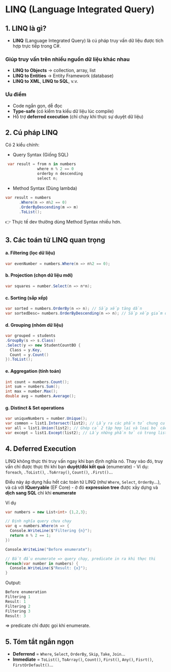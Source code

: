 # LINQ (Language Integrated Query)

## 1. LINQ là gì?

- **LINQ** (Language Integrated Query) là cú pháp truy vấn dữ liệu được tích hợp trực tiếp trong C#.

### Giúp truy vấn trên nhiều nguồn dữ liệu khác nhau

- **LINQ to Objects** → collection, array, list
- **LINQ to Entities** → Entity Framework (database)
- **LINQ to XML**, **LINQ to SQL**, v.v.

### Ưu điểm

- Code ngắn gọn, dễ đọc
- **Type-safe** (có kiểm tra kiểu dữ liệu lúc compile)
- Hỗ trợ **deferred execution** (chỉ chạy khi thực sự duyệt dữ liệu)

## 2. Cú pháp LINQ

Có 2 kiểu chính:

- Query Syntax (Giống SQL)

```csharp
 var result = from n in numbers
              where n % 2 == 0
              orderby n descending
              select n;
```

- Method Syntax (Dùng lambda)

```csharp
var result = numbers
      .Where(n => n%2 == 0)
      .OrderByDescending(m => m)
      .ToList();
```

👉 Thực tế dev thường dùng Method Syntax nhiều hơn.

## 3. Các toán tử LINQ quan trọng

#### a. Filtering (lọc dữ liệu)

```csharp
var evenNumber = numbers.Where(n => n%2 == 0);
```

#### b. Projection (chọn dữ liệu mới)

```csharp
var squares = number.Select(n => n*n);
```

#### c. Sorting (sắp xếp)

```csharp
var sorted = numbers.OrderBy(n => n); // Sắp xếp tăng dần
var sortedDesc= numbers.OrderByDescending(n => n); // Sắp xếp giảm dần
```

#### d. Grouping (nhóm dữ liệu)

```csharp
var grouped = students
.GroupBy(s => s.Class)
.Select(y => new StudentCountBO {
  Class = y.Key,
  Count = y.Count()
}).ToList();
```

#### e. Aggregation (tính toán)

```csharp
int count = numbers.Count();
int sum = numbers.Sum();
int max = number.Max();
double avg = numbers.Average();
```

#### g. Distinct & Set operations

```csharp
var uniqueNumbers = number.Unique();
var common = list1.Intersect(list2); // Lấy ra các phần tử chung của 2 list (Giao của 2 tập hợp).
var all = list1.Union(list2); // Ghép cả 2 tập hợp lại và loại bỏ các phần tử trùng (Hợp của 2 tập hợp).
var except = list1.Except(list2); // Lấy những phần tử có trong list1 mà không có trong list2 (Hiệu của 2 tập hợp).
```

## 4. Deferred Execution

LINQ không thực thi truy vấn ngay khi bạn định nghĩa nó. Thay vào đó, truy vấn chỉ được thực thi khi bạn **duyệt/đòi kết quả** (enumerate) - Ví dụ: `foreach`, `.ToList()`, `.ToArray()`, `Count()`, `.First()`...

Điều này áp dụng hầu hết các toán tử LINQ (như `Where`, `Select`, `OrderBy`...), và cả với **IQueryable** (EF Core) - ở đó **expression tree** được xây dựng và **dịch sang SQL** chỉ khi **enumerate**

Ví dụ

```csharp
var numbers = new List<int> {1,2,3};

// Định nghĩa query chưa chạy
var q = numbers.Where(n => {
  Console.WriteLine($"Filtering {n}");
  return n % 2 == 1;
})

Console.WriteLine("Before enumerate");

// Bắt đầu enumerate => query chạy, predicate in ra khi thực thi
foreach(var number in numbers) {
  Console.WriteLine($"Result: {x}");
}

```

Output:

```csharp
Before enumeration
Filtering 1
Result: 1
Filtering 2
Filtering 3
Result: 3
```

=> predicate chỉ được gọi khi enumerate.

## 5. Tóm tắt ngắn ngọn

- **Deferrend** = `Where`, `Select`, `OrderBy`, `Skip`, `Take`, `Join`...
- **Immediate** = `ToList()`, `ToArray()`, `Count()`, `First()`, `Any()`, `Fisrt()`, `FirstOrDefault()`...
